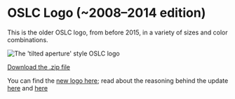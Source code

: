 # OSLC Logo (~2008–2014 edition)

This is the older OSLC logo, from before 2015, in a variety of sizes and color combinations. 

![The 'tilted aperture' style OSLC logo](https://camo.githubusercontent.com/2724d97fa6a09256dda96cb90f437afb0c9af036/68747470733a2f2f662e636c6f75642e6769746875622e636f6d2f6173736574732f3837303636382f323430323735332f35343265636638342d616132362d313165332d393331352d3533613032323731623762352e706e67)

[Download the .zip file](https://github.com/OSLC/logo/blob/legacy-logo/OSLC-logo-legacy-pre-2014.zip?raw=true)

You can find the [new logo here](https://github.com/OSLC/logo); read about the reasoning behind the update [here](http://oslc.github.io/redesign/posts/logo.html) and [here](http://oslc.github.io/redesign/posts/logo-and-colors-again.html)